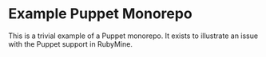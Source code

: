 # Example Puppet Monorepo

This is a trivial example of a Puppet monorepo.
It exists to illustrate an issue with the Puppet support in RubyMine.

